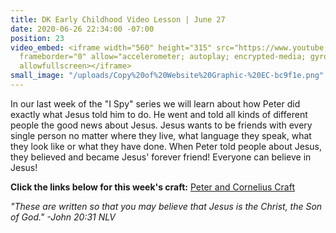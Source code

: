 ```yaml
---
title: DK Early Childhood Video Lesson | June 27
date: 2020-06-26 22:34:00 -07:00
position: 23
video_embed: <iframe width="560" height="315" src="https://www.youtube.com/embed/X28wUtLvHBo"
  frameborder="0" allow="accelerometer; autoplay; encrypted-media; gyroscope; picture-in-picture"
  allowfullscreen></iframe>
small_image: "/uploads/Copy%20of%20Website%20Graphic-%20EC-bc9f1e.png"
---
```


In our last week of the "I Spy" series we will learn about how Peter did exactly what Jesus told him to do. He went and told all kinds of different people the good news about Jesus. Jesus wants to be friends with every single person no matter where they live, what language they speak, what they look like or what they have done. When Peter told people about Jesus, they believed and became Jesus' forever friend! Everyone can believe in Jesus!

**Click the links below for this week's craft:**
[Peter and Cornelius Craft](https://drive.google.com/file/d/1Hdc9fO5hPhlnZ1nrphIgHTpdVrS6nX1I/view?usp=sharing)

*"These are written so that you may believe that Jesus is the Christ, the Son of God." -John 20:31 NLV*